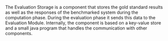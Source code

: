 The Evaluation Storage is a component that stores the gold standard results as well as the responses of the benchmarked system during the computation phase.
During the evaluation phase it sends this data to the Evaluation Module.
Internally, the component is based on a key-value store and a small java program that handles the communication with other components.

